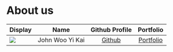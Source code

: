 # About us

Display |      Name       |          Github Profile           | Portfolio 
--------|:---------------:|:---------------------------------:|:---------:
![](https://avatars.githubusercontent.com/u/63852595?v=4)| John Woo Yi Kai | [Github](https://github.com/jwyk) | [Portfolio](docs/team/johnwooyikai.md)